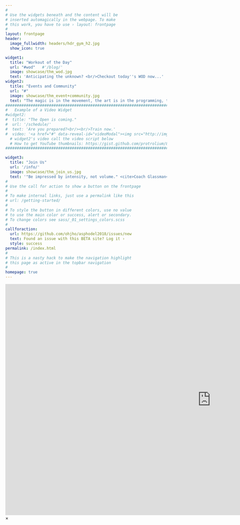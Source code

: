 ```yaml
---
#
# Use the widgets beneath and the content will be
# inserted automagically in the webpage. To make
# this work, you have to use › layout: frontpage
#
layout: frontpage
header:
  image_fullwidth: headers/hdr_gym_h2.jpg
  show_icon: true

widget1:
  title: "Workout of the Day"
  url: "#wod"   #'/blog/'
  image: showcase/thm_wod.jpg
  text: 'Anticipating the unknown? <br/>Checkout today''s WOD now...'
widget2:
  title: "Events and Community"
  url: "#"
  image: showcase/thm_event+community.jpg
  text: "The magic is in the movement, the art is in the programming, the science is in the explanation, but it is the <b>community</b> where the fun is at!"
################################################################################
#   Example of a Video Widget
#widget2:
#  title: "The Open is coming."
#  url: '/schedule/'
#  text: 'Are you prepared?<br/><br/>Train now.'
#  video: '<a href="#" data-reveal-id="videoModal"><img src="http://img.youtube.com/vi/skUxFsTzZ4Q/sddefault.jpg" width="302" height="200" alt=""/></a>'
  # widget2's video call the video script below
  # How to get YouTube thumbnails: https://gist.github.com/protrolium/8831763
################################################################################

widget3:
  title: "Join Us"
  url: '/info/'
  image: showcase/thm_join_us.jpg
  text: '"Be impressed by intensity, not volume." <cite>Coach Glassman</cite>'
#
# Use the call for action to show a button on the frontpage
#
# To make internal links, just use a permalink like this
# url: /getting-started/
#
# To style the button in different colors, use no value
# to use the main color or success, alert or secondary.
# To change colors see sass/_01_settings_colors.scss
#
callforaction:
  url: https://github.com/ohjho/asphodel2018/issues/new
  text: Found an issue with this BETA site? Log it ›
  style: success
permalink: /index.html
#
# This is a nasty hack to make the navigation highlight
# this page as active in the topbar navigation
#
homepage: true
---
```


<div id="videoModal" class="reveal-modal large" data-reveal="">
  <div class="flex-video widescreen vimeo" style="display: block;">
    <iframe width="1280" height="720" src="https://www.youtube.com/embed/skUxFsTzZ4Q" frameborder="0" allowfullscreen></iframe>
  </div>
  <a class="close-reveal-modal">&#215;</a>
</div>
